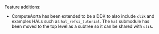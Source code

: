 Feature additions:
* ComputeAorta has been extended to be a DDK to also include `clik` and
  examples HALs such as `hal_refsi_tutorial`. The `hal` submodule has been
  moved to the top level as a subtree so it can be shared with `clik`.
